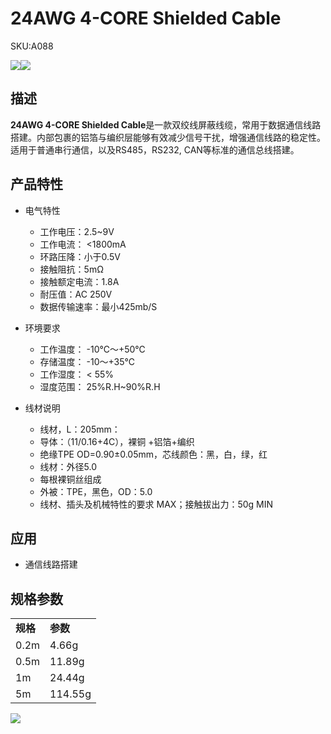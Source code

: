 # 24AWG 4-CORE Shielded Cable

<el-tag effect="plain">SKU:A088</el-tag>

<div class="product_pic"><img src="assets/img/product_pics/accessory/24awg_cable/24awg_cable_01.webp"><img src="assets/img/product_pics/accessory/24awg_cable/24awg_cable_02.webp"></div>

## 描述

**24AWG 4-CORE Shielded Cable**是一款双绞线屏蔽线缆，常用于数据通信线路搭建。内部包裹的铝箔与编织层能够有效减少信号干扰，增强通信线路的稳定性。适用于普通串行通信，以及RS485，RS232, CAN等标准的通信总线搭建。

## 产品特性

- 电气特性	
   - 工作电压：2.5~9V
   - 工作电流： <1800mA
   - 环路压降：小于0.5V
   - 接触阻抗：5mΩ 
   - 接触额定电流：1.8A
   - 耐压值：AC 250V 
   - 数据传输速率：最小425mb/S

- 环境要求	
   - 工作温度：   -10℃～+50℃
   - 存储温度：   -10～+35℃
   - 工作湿度：  < 55%
   - 湿度范围：   25%R.H~90%R.H

- 线材说明
   - 线材，L：205mm：
   - 导体：（11/0.16+4C），裸铜 +铝箔+编织
   - 绝缘TPE  OD=0.90±0.05mm，芯线颜色：黑，白，绿，红
   - 线材：外径5.0
   - 每根裸铜丝组成
   - 外被：TPE，黑色，OD：5.0
   - 线材、插头及机械特性的要求 MAX；接触拔出力：50g MIN

## 应用

- 通信线路搭建

## 规格参数

<table>
   <tr style="font-weight:bold">
      <td>规格</td>
      <td>参数</td>
   </tr>
   <tr>
      <td>0.2m</td>
      <td>4.66g</td>
   </tr>
   <tr>
      <td>0.5m</td>
      <td>11.89g</td>
   </tr>
   <tr>
      <td>1m</td>
      <td>24.44g</td>
   </tr>
   <tr>
      <td>5m</td>
      <td>114.55g</td>
   </tr>
</table>

<img src="assets/img/product_pics/accessory/24awg_cable/24awg_cable_03.webp">

<script>

   var purchase_link = 'https://m5stack.com/products/24awg-4-core-shielded-twisted-pair-cable';

   anchor_search(purchase_link);
   scrollFunc();

</script>